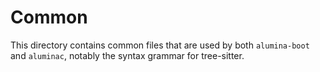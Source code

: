 # Common

This directory contains common files that are used by both `alumina-boot` and `aluminac`, notably the syntax grammar for tree-sitter.
